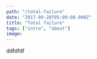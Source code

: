 ```yaml
---
path: "/total-failure"
date: "2017-09-20T05:00:00.000Z"
title: "Total failure"
tags: ["intro", "about"]
image: 
---
```




ddfdfdf